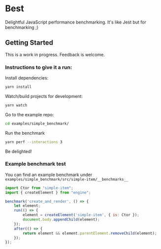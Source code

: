 # Best
Delightful JavaScript performance benchmarking. It's like Jest but for benchmarking ;)

## Getting Started

This is a work in progress. Feedback is welcome.

### Instructions to give it a run:

Install dependencies:

```bash
yarn install
```

Watch/build projects for development:

```bash
yarn watch
```

Go to the example repo:

```bash
cd examples/simple_benchmark/
```

Run the benchmark

```bash
yarn perf --interactions 3
```

Be delighted!

### Example benchmark test

You can find an example benchmark under `examples/simple_benchmark/src/simple-item/__benchmarks__`

```javascript
import Ctor from "simple-item";
import { createElement } from "engine";

benchmark('create_and_render', () => {
    let element;
    run(() => {
        element = createElement('simple-item', { is: Ctor });
        document.body.appendChild(element);
    });
    after(() => {
        return element && element.parentElement.removeChild(element);
    });
});
```
